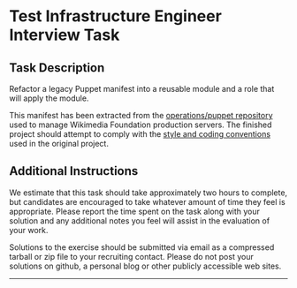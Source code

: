 Test Infrastructure Engineer Interview Task
===========================================

Task Description
----------------

Refactor a legacy Puppet manifest into a reusable module and a role that
will apply the module.

This manifest has been extracted from the [operations/puppet
repository][] used to manage Wikimedia Foundation production servers.
The finished project should attempt to comply with the [style and coding
conventions][] used in the original project.

Additional Instructions
-----------------------

We estimate that this task should take approximately two hours to
complete, but candidates are encouraged to take whatever amount of time
they feel is appropriate. Please report the time spent on the task along
with your solution and any additional notes you feel will assist in the
evaluation of your work.

Solutions to the exercise should be submitted via email as a compressed
tarball or zip file to your recruiting contact. Please do not post your
solutions on github, a personal blog or other publicly accessible web
sites.

---
[operations/puppet repository]: https://github.com/wikimedia/operations-puppet
[style and coding conventions]: https://wikitech.wikimedia.org/wiki/Puppet_coding
